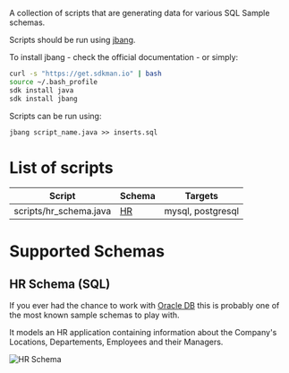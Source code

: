 A collection of scripts that are generating data for various SQL Sample schemas.

Scripts should be run using [jbang](https://github.com/jbangdev/jbang).

To install jbang - check the official documentation - or simply:

```sh
curl -s "https://get.sdkman.io" | bash 
source ~/.bash_profile
sdk install java 
sdk install jbang
```

Scripts can be run using:

```
jbang script_name.java >> inserts.sql
```

# List of scripts

| Script | Schema | Targets |
| ------ | ------ | ------- |
| scripts/hr_schema.java | [HR](#hr-schema-sql) | mysql, postgresql |

# Supported Schemas

## HR Schema (SQL)

If you ever had the chance to work with [Oracle DB](https://www.oracle.com/ro/database/technologies/) this is probably one of the most known sample schemas to play with. 

It models an HR application containing information about the Company's Locations, Departements, Employees and their Managers.

![HR Schema](https://github.com/nomemory/neat-sample-databases-generators/blob/main/assets/hr-schema.png)
